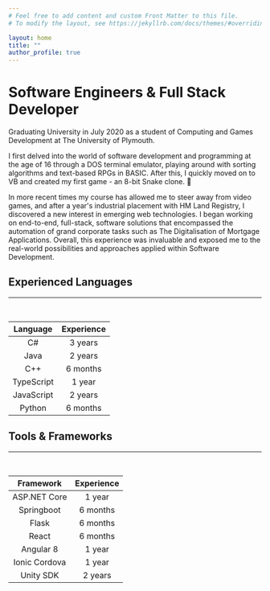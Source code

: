 ```yaml
---
# Feel free to add content and custom Front Matter to this file.
# To modify the layout, see https://jekyllrb.com/docs/themes/#overriding-theme-defaults

layout: home
title: ""
author_profile: true
---
```


# Software Engineers & Full Stack Developer

Graduating University in July 2020 as a student of Computing and Games Development at The University of Plymouth.

I first delved into the world of software development and programming at the age of 16 through a DOS terminal emulator, playing around with sorting algorithms and text-based RPGs in BASIC. After this, I quickly moved on to VB and created my first game - an 8-bit Snake clone. 🐍

In more recent times my course has allowed me to steer away from video games, and after a year's industrial placement with HM Land Registry, I discovered a new interest in emerging web technologies. I began working on end-to-end, full-stack, software solutions that encompassed the automation of grand corporate tasks such as The Digitalisation of Mortgage Applications. Overall, this experience was invaluable and exposed me to the real-world possibilities and approaches applied within Software Development. 

## Experienced Languages
---
<br>

| Language      | Experience    | 
|:-------------:|:-------------:| 
| C#            | 3 years       |
| Java          | 2 years       |
| C++           | 6 months      |
| TypeScript    | 1 year        |
| JavaScript    | 2 years       |
| Python        | 6 months      |

## Tools & Frameworks
---
<br>

| Framework     | Experience    | 
|:-------------:|:-------------:| 
| ASP.NET Core  | 1 year        |
| Springboot    | 6 months      |
| Flask         | 6 months      |
| React         | 6 months      |
| Angular 8     | 1 year        |
| Ionic Cordova | 1 year        |
| Unity SDK     | 2 years       |

